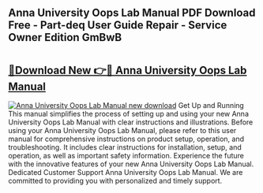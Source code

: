 ## Anna University Oops Lab Manual PDF Download Free - Part-deq User Guide Repair - Service Owner Edition GmBwB

# <h2><a href="http://bc64689.oget.top/?id=Anna+University+Oops+Lab+Manual">🔗Download New 👉🔴 Anna University Oops Lab Manual</a></h2>

[![Anna University Oops Lab Manual new download](https://i.imgur.com/5g1atiW.png)](http://bc64689.oget.top/?id=Anna+University+Oops+Lab+Manual)
Get Up and Running This manual simplifies the process of setting up and using your new Anna University Oops Lab Manual with clear instructions and illustrations. Before using your Anna University Oops Lab Manual, please refer to this user manual for comprehensive instructions on product setup, operation, and troubleshooting. It includes clear instructions for installation, setup, and operation, as well as important safety information. Experience the future with the innovative features of your new Anna University Oops Lab Manual. Dedicated Customer Support Anna University Oops Lab Manual. We are committed to providing you with personalized and timely support.
